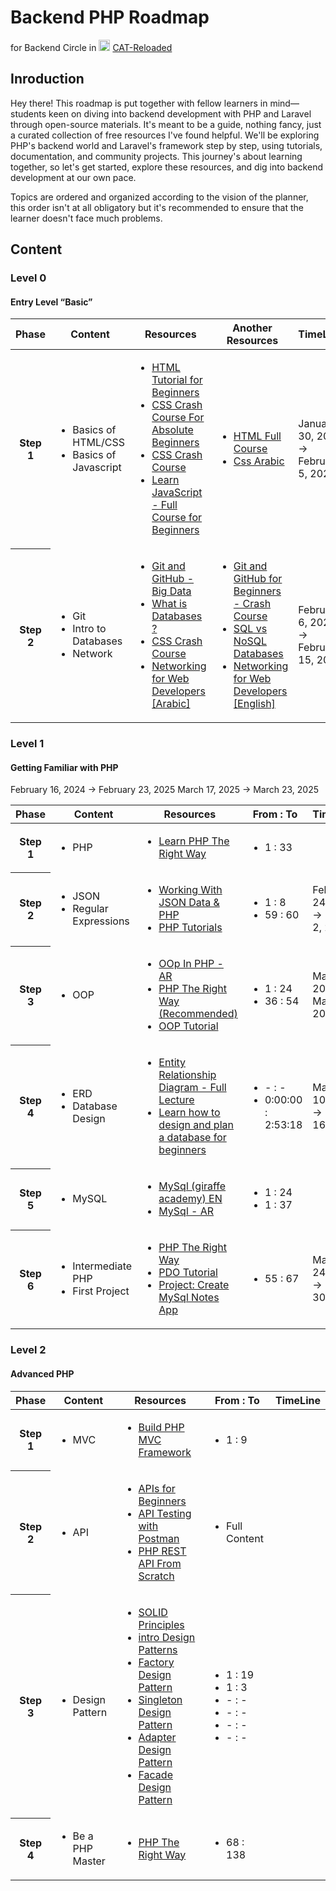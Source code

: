 # Backend PHP Roadmap

for Backend Circle in <img src="https://avatars.githubusercontent.com/cat-backend-nodejs" width="18" height="18"> [CAT-Reloaded](https://github.com/CATReloaded)

## Inroduction

Hey there! This roadmap is put together with fellow learners in mind—students keen on diving into backend development with PHP and Laravel through open-source materials. It's meant to be a guide, nothing fancy, just a curated collection of free resources I've found helpful. We'll be exploring PHP's backend world and Laravel's framework step by step, using tutorials, documentation, and community projects. This journey's about learning together, so let's get started, explore these resources, and dig into backend development at our own pace.

Topics are ordered and organized according to the vision of the planner, this order isn't at all obligatory but it's recommended to ensure that the learner doesn't face much problems.

## Content

### Level 0

#### Entry Level “Basic”

<table>
    <thead>
        <tr>
            <th>Phase</th>
            <th>Content</th>
            <th>Resources</th>
            <th>Another Resources</th>
            <th>TimeLine</th>
        </tr>
    </thead>
    <tbody>
        <tr>
            <th>Step 1</th>
            <td>
                <ul>
                    <li>Basics of HTML/CSS</li>
                    <li>Basics of Javascript</li>
                </ul>                
            </td>
            <td>
                <ul>
                    <li><a href="https://www.youtube.com/watch?v=qz0aGYrrlhU">HTML Tutorial for Beginners</a></li>
                    <li><a href="https://www.youtube.com/watch?v=yfoY53QXEnI">CSS Crash Course For Absolute Beginners</a></li>
                    <li><a href="https://youtu.be/yfoY53QXEnI">CSS Crash Course</a></li>
                    <li><a href="https://www.youtube.com/watch?v=PkZNo7MFNFg">Learn JavaScript - Full Course for Beginners</a></li>
                </ul>
            </td>
            <td>
                <ul>
                    <li><a href="https://www.youtube.com/watch?v=pQN-pnXPaVg">HTML Full Course</a></li>
                    <li><a href="https://www.youtube.com/playlist?list=PLYyqC4bNbCIdES52srHE6xTiIgvgMkBWu">Css Arabic</a></li>
                </ul>
            </td>
            <td> 
                January 30, 2024 → February 5, 2025
            </td>
        </tr>
        <tr>
            <th>Step 2</th>
            <td>
                <ul>
                    <li>Git</li>
                    <li>Intro to Databases</li>
                    <li>Network</li>
                </ul>                
            </td>
            <td>
                <ul>
                    <li><a href="https://www.youtube.com/watch?v=Q6G-J54vgKc">Git and GitHub - Big Data</a></li>
                    <li><a href="https://www.youtube.com/watch?v=rQKJFlsifR8">What is Databases ?</a></li>
                    <li><a href="https://youtu.be/yfoY53QXEnI">CSS Crash Course</a></li>
                    <li><a href="https://www.youtube.com/playlist?list=PLNE3WjwctlOy1ekMfZl9AbLyFivSgsfml">Networking for Web Developers [Arabic]</a></li>
                </ul>
            </td>
            <td>
                <ul>
                    <li><a href="https://www.youtube.com/watch?v=RGOj5yH7evk">Git and GitHub for Beginners - Crash Course</a></li>
                    <li><a href="https://www.youtube.com/watch?v=WWazrq7ZC8E">SQL vs NoSQL Databases</a></li>
                    <li><a href="https://www.youtube.com/playlist?list=PLCy5RQkQgvf4yaL-AMDO8rpAAi90sWfGl">Networking for Web Developers [English]</a></li>
                </ul>
            </td>
             <td> 
                 February 6, 2024 → February 15, 2025
            </td>
        </tr>       
    </tbody>
</table>

### Level 1

#### Getting Familiar with PHP

<table>
    <thead>
        <tr>
            <th>Phase</th>
            <th>Content</th>
            <th>Resources</th>
            <th>From : To</th>
            <th>TimeLine</th>
        </tr>
    </thead>
    <tbody>
        <tr>
            <th>Step 1</th>
            <td>
                <ul>
                    <li>PHP</li>
                </ul>                
            </td>
            <td>
                <ul>
                    <li><a href="https://www.youtube.com/playlist?list=PLr3d3QYzkw2xabQRUpcZ_IBk9W50M9pe-">Learn PHP The Right Way</a></li>
                </ul>
            </td>
            <td>
                <ul>
                    <li>1 : 33</li>
                </ul>
            </td>
                    February 16, 2024 → February 23, 2025
            <td>
            </td>
        </tr>
        <tr>
            <th>Step 2</th>
            <td>
                <ul>
                    <li>JSON</li>
                    <li>Regular Expressions</li>
                </ul>                
            </td>
            <td>
                <ul>
                    <li><a href="https://www.youtube.com/playlist?list=PLylMDDjFIp1Ai0nITV8-e1kr-IeOk7Qt2">Working With JSON Data & PHP</a></li>
                    <li><a href="https://www.youtube.com/playlist?list=PL0eyrZgxdwhwBToawjm9faF1ixePexft-">PHP Tutorials</a></li>
                </ul>
            </td>
            <td>
                <ul>
                    <li>1 : 8</li>
                    <li>59 : 60</li>
                </ul>
            </td>
            <td>
                    February 24, 2024 → March 2, 2025
            </td>
        </tr>
        <tr>
            <th>Step 3</th>
            <td>
                <ul>
                    <li>OOP</li>
                </ul>                
            </td>
            <td>
                <ul>
                    <li><a href="https://www.youtube.com/playlist?list=PL7mt2FDjAkPdEgExp0ZNMIiW8vHI8FEK1">OOp In PHP - AR</a></li>
                    <li><a href="https://www.youtube.com/playlist?list=PLr3d3QYzkw2xabQRUpcZ_IBk9W50M9pe-">PHP The Right Way (Recommended)</a></li>
                    <li><a href="https://www.phptutorial.net/php-oop/">OOP Tutorial</a></li>
                </ul>
            </td>
            <td>
                <ul>
                    <li>1 : 24</li>
                    <li>36 : 54</li>
                </ul>
            </td>
            <td>
                March 3, 2025 → March 9, 2025
            </td>
        </tr>
        <tr>
            <th>Step 4</th>
            <td>
                <ul>
                    <li>ERD</li>
                    <li>Database Design</li>
                </ul>                
            </td>
            <td>
                <ul>
                    <li><a href="https://www.youtube.com/watch?v=CZ46r29kyQw&list=PL37D52B7714788190&index=39">Entity Relationship Diagram - Full Lecture</a></li>
                    <li><a href="https://www.youtube.com/watch?v=ztHopE5Wnpc">Learn how to design and plan a database for beginners</a></li>
                </ul>
            </td>
            <td>
                <ul>
                    <li>- : -</li>
                    <li>0:00:00 : 2:53:18</li>
                </ul>
            </td>
            <td>
                March 10, 2025 → March 16, 2025
            </td>
        </tr>
        <tr>
            <th>Step 5</th>
            <td>
                <ul>
                    <li>MySQL</li>
                </ul>                
            </td>
            <td>
                <ul>
                    <li><a href="https://www.youtube.com/playlist?list=PLLAZ4kZ9dFpMGXTKXsBM_ZNpJwowfsP49">MySql (giraffe academy) EN</a></li>
                    <li><a href="https://www.youtube.com/playlist?list=PLF8OvnCBlEY25O_Ql0CrgQUAc5NVYkWF2">MySql - AR</a></li>
                </ul>
            </td>
            <td>
                <ul>
                    <li>1 : 24</li>
                    <li>1 : 37</li>
                </ul>
            </td>
                March 17, 2025 → March 23, 2025
            <td>
            </td>
        </tr>
         <tr>
            <th>Step 6</th>
            <td>
                <ul>
                    <li>Intermediate PHP</li>
                    <li>First Project</li>
                </ul>                
            </td>
            <td>
                <ul>
                    <li><a href="https://www.youtube.com/playlist?list=PLr3d3QYzkw2xabQRUpcZ_IBk9W50M9pe-">PHP The Right Way</a></li>
                    <li><a href="https://www.phptutorial.net/php-pdo/">PDO Tutorial</a></li>
                    <li><a href="https://www.youtube.com/watch?v=DOsuFRnBqLU">Project: Create MySql Notes App</a></li>
                </ul>
            </td>
            <td>
                <ul>
                    <li>55 : 67</li>
                </ul>
            </td>
            <td>
                March 24, 2025 → March 30, 2025
            </td>
        </tr>
    </tbody>
</table>

### Level 2

#### Advanced PHP

<table>
    <thead>
        <tr>
            <th>Phase</th>
            <th>Content</th>
            <th>Resources</th>
            <th>From : To</th>
            <th>TimeLine</th>
        </tr>
    </thead>
    <tbody>
        <tr>
            <th>Step 1</th>
            <td>
                <ul>
                    <li>MVC</li>
                </ul>                
            </td>
            <td>
                <ul>
                    <li><a href="https://www.youtube.com/playlist?list=PLLQuc_7jk__Uk_QnJMPndbdKECcTEwTA1">Build PHP MVC Framework</a></li>
                </ul>
            </td>
            <td>
                <ul>
                    <li>1 : 9</li>
                </ul>
            </td>
            <td>
            </td>
        </tr>
        <tr>
            <th>Step 2</th>
            <td>
                <ul>
                    <li>API</li>
                </ul>                
            </td>
            <td>
                <ul>
                    <li><a href="https://www.youtube.com/watch?v=GZvSYJDk-us">APIs for Beginners</a></li>
                    <li><a href="https://www.youtube.com/watch?v=VywxIQ2ZXw4">API Testing with Postman</a></li>
                    <li><a href="https://www.youtube.com/playlist?list=PLillGF-RfqbZ3_Xr8do7Q2R752xYrDRAo">PHP REST API From Scratch</a></li>
                </ul>
            </td>
            <td>
                <ul>
                    <li> Full Content</li>
                </ul>
            </td>
            <td>
            </td>
        </tr>
        <tr>
            <th>Step 3</th>
            <td>
                <ul>
                    <li>Design Pattern</li>
                </ul>                
            </td>
            <td>
                <ul>
                    <li><a href="https://www.youtube.com/playlist?list=PLnqAlQ9hFYdflFSS4NigVB7aSoYPNwHTL">SOLID Principles</a></li>
                    <li><a href="https://www.youtube.com/playlist?list=PLnqAlQ9hFYdewk9UKGBcHLulZNUBpNSKJ">intro Design Patterns</a></li>
                    <li><a href="https://www.youtube.com/watch?v=EKIl-kEMH6g&list=PLrwRNJX9gLs3oQyBoXtYimY7M5aSF0_oC&index=7">Factory Design Pattern</a></li>
                    <li><a href="https://www.youtube.com/watch?v=iUqZXACLTCo&list=PLrwRNJX9gLs3oQyBoXtYimY7M5aSF0_oC&index=11">Singleton Design Pattern</a></li>
                    <li><a href="https://www.youtube.com/watch?v=LP0PZ7WPJPo&list=PLrwRNJX9gLs3oQyBoXtYimY7M5aSF0_oC&index=12">Adapter Design Pattern</a></li>
                    <li><a href="https://www.youtube.com/watch?v=YPME7VEZ6XE&list=PLrwRNJX9gLs3oQyBoXtYimY7M5aSF0_oC&index=14">Facade Design Pattern</a></li>
                </ul>
            </td>
            <td>
                <ul>
                    <li>1 : 19</li>
                    <li>1 : 3</li>
                    <li>- :  -</li>
                    <li>- :  -</li>
                    <li>- :  -</li>
                    <li>- :  -</li>
                </ul>
            </td>
            <td>
            </td>
        </tr>
        <tr>
            <th>Step 4</th>
            <td>
                <ul>
                    <li>Be a PHP Master</li>
                </ul>                
            </td>
            <td>
                <ul>
                    <li><a href="https://www.youtube.com/playlist?list=PLr3d3QYzkw2xabQRUpcZ_IBk9W50M9pe-">PHP The Right Way</a></li>
                </ul>
            </td>
            <td>
                <ul>
                    <li>68 : 138</li>
                </ul>
            </td>
            <td>
            </td>
        </tr>
    </tbody>
</table>

